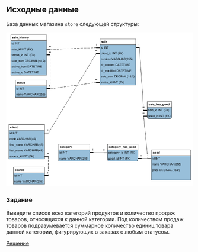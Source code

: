 ## Исходные данные

База данных магазина `store` следующей структуры:

![Структура](store.png)

### Задание

Выведите список всех категорий продуктов и количество продаж товаров, относящихся к данной категории. Под количеством продаж товаров подразумевается суммарное количество единиц товара данной категории, фигурирующих в заказах с любым статусом.

[Решение](answer5.sql)